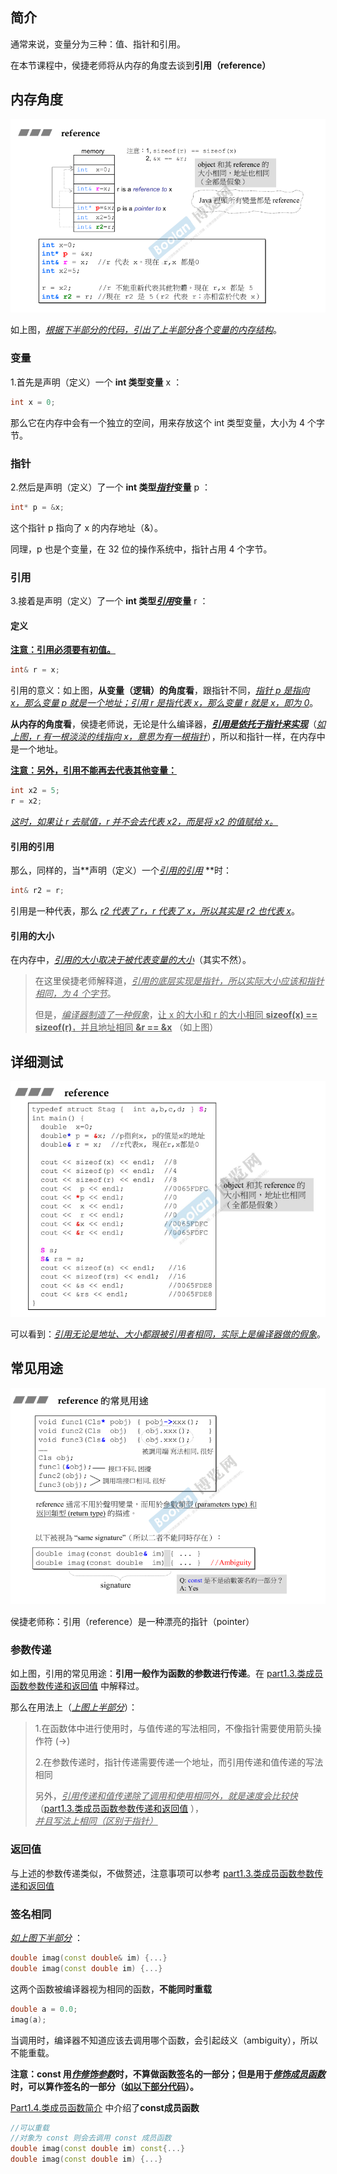 ## 简介

通常来说，变量分为三种：值、指针和引用。

在本节课程中，侯捷老师将从内存的角度去谈到**引用（reference）**

## 内存角度

![1679531998726](image/1679531998726.png)

如上图，<u>*根据下半部分的代码，引出了上半部分各个变量的内存结构*</u>。

### 变量

1.首先是声明（定义）一个 **int 类型变量** x ：

```C++
int x = 0;
```

那么它在内存中会有一个独立的空间，用来存放这个 int 类型变量，大小为 4 个字节。

### 指针

2.然后是声明（定义）了一个 **int 类型<u>*指针*</u>变量** p ：

```C++
int* p = &x;
```

这个指针 p 指向了 x 的内存地址（&）。

同理，p 也是个变量，在 32 位的操作系统中，指针占用 4 个字节。

### 引用

3.接着是声明（定义）了一个 **int 类型<u>*引用*</u>变量** r ：

#### 定义

**<u>注意：引用必须要有初值。</u>**

```C++
int& r = x;
```

引用的意义：如上图，**从变量（逻辑）的角度看**，跟指针不同，<u>*指针 p 是指向 x，那么变量 p 就是一个地址；引用 r 是指代表 x，那么变量 r 就是 x，即为 0*</u>。

**从内存的角度看**，侯捷老师说，无论是什么编译器，<u>***引用是依托于指针来实现***</u>（<u>*如上图，r 有一根淡淡的线指向 x，意思为有一根指针*</u>），所以和指针一样，在内存中是一个地址。

<u>**注意：另外，引用不能再去代表其他变量：**</u>

```C++
int x2 = 5;
r = x2;
```

*<u>这时，如果让 r 去赋值，r 并不会去代表 x2，而是将 x2 的值赋给 x。</u>*

#### 引用的引用

那么，同样的，当**声明（定义）一个<u>*引用的引用*</u> **时：

```C++
int& r2 = r;
```

引用是一种代表，那么 <u>*r2 代表了 r，r 代表了 x，所以其实是 r2  也代表 x*</u>。

#### 引用的大小

在内存中，<u>*引用的大小取决于被代表变量的大小*</u>（其实不然）。

> 在这里侯捷老师解释道，<u>*引用的底层实现是指针，所以实际大小应该和指针相同，为 4 个字节*</u>。
>
> 但是，<u>*编译器制造了一种假象*</u>，<u>让 x 的大小和 r 的大小相同 **sizeof(x) == sizeof(r)**，并且地址相同 **&r == &x**</u> （如上图）

## 详细测试

![1679533650076](image/1679533650076.png)

可以看到：<u>*引用无论是地址、大小都跟被引用者相同，实际上是编译器做的假象*</u>。

## 常见用途

![1679533843831](image/1679533843831.png)

侯捷老师称：引用（reference）是一种漂亮的指针（pointer）

### 参数传递

如上图，引用的常见用途：**引用一般作为函数的参数进行传递**。在 [part1.3.类成员函数参数传递和返回值](../Part1/3.类成员函数参数传递和返回值) 中解释过。

那么在用法上（<u>*上图上半部分*</u>）：

> 1.在函数体中进行使用时，与值传递的写法相同，不像指针需要使用箭头操作符 (->)
>
> 2.在参数传递时，指针传递需要传递一个地址，而引用传递和值传递的写法相同
>
> 另外，<u>*引用传递和值传递除了调用和使用相同外，就是速度会比较快*</u>（[part1.3.类成员函数参数传递和返回值](../Part1/3.类成员函数参数传递和返回值) ），<u>*并且写法上相同（区别于指针）*</u>

### 返回值

与上述的参数传递类似，不做赘述，注意事项可以参考 [part1.3.类成员函数参数传递和返回值](../Part1/3.类成员函数参数传递和返回值)

### 签名相同

<u>*如上图下半部分*</u> ：

```C++
double imag(const double& im) {...}
double imag(const double im) {...}
```

这两个函数被编译器视为相同的函数，**不能同时重载**

```C++
double a = 0.0;
imag(a);
```

当调用时，编译器不知道应该去调用哪个函数，会引起歧义（ambiguity），所以不能重载。

**注意：const 用<u>*作修饰参数*</u>时，不算做函数签名的一部分；但是用于<u>*修饰成员函数*</u>时，可以算作签名的一部分（<u>如以下部分代码</u>）。**

[Part1.4.类成员函数简介](../Part1/4.类成员函数简介) 中介绍了**const成员函数**

```C++
//可以重载
//对象为 const 则会去调用 const 成员函数
double imag(const double im) const{...}
double imag(const double im) {...}
```

